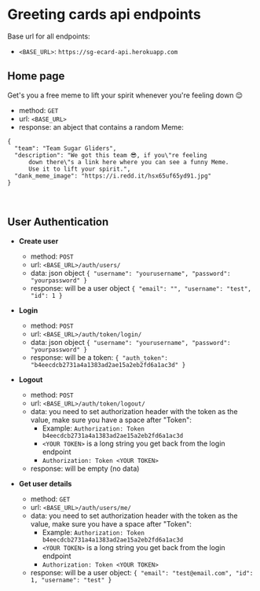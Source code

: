 # Greeting cards api endpoints

Base url for all endpoints:

- `<BASE_URL>`: `https://sg-ecard-api.herokuapp.com`

## Home page

Get's you a free meme to lift your spirit whenever you're feeling down 😌

- method: `GET`
- url: `<BASE_URL>`
- response: an abject that contains a random Meme:

```
{
  "team": "Team Sugar Gliders",
  "description": "We got this team 😎, if you\"re feeling
      down there\"s a link here where you can see a funny Meme.
      Use it to lift your spirit.",
  "dank_meme_image": "https://i.redd.it/hsx65uf65yd91.jpg"
}
```

<br />

## User Authentication

- **Create user**

  - method: `POST`
  - url: `<BASE_URL>/auth/users/`
  - data: json object `{ "username": "yourusername", "password": "yourpassword" }`
  - response: will be a user object
    `{ "email": "", "username": "test", "id": 1 }`
    <br />

- **Login**

  - method: `POST`
  - url: `<BASE_URL>/auth/token/login/`
  - data: json object `{ "username": "yourusername", "password": "yourpassword" }`
  - response: will be a token: `{ "auth_token": "b4eecdcb2731a4a1383ad2ae15a2eb2fd6a1ac3d" }`
    <br />

- **Logout**

  - method: `POST`
  - url: `<BASE_URL>/auth/token/logout/`
  - data: you need to set authorization header with the token as the value, make sure you have a space after "Token":
    - Example: `Authorization: Token b4eecdcb2731a4a1383ad2ae15a2eb2fd6a1ac3d`
    - `<YOUR TOKEN>` is a long string you get back from the login endpoint
    - `Authorization: Token <YOUR TOKEN>`
  - response: will be empty (no data)
    <br />

- **Get user details**

  - method: `GET`
  - url: `<BASE_URL>/auth/users/me/`
  - data: you need to set authorization header with the token as the value, make sure you have a space after "Token":
    - Example: `Authorization: Token b4eecdcb2731a4a1383ad2ae15a2eb2fd6a1ac3d`
    - `<YOUR TOKEN>` is a long string you get back from the login endpoint
    - `Authorization: Token <YOUR TOKEN>`
  - response: will be a user object: `{ "email": "test@email.com", "id": 1, "username": "test" }`
